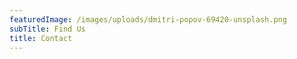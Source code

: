 ```yaml
---
featuredImage: /images/uploads/dmitri-popov-69420-unsplash.png
subTitle: Find Us
title: Contact
---
```


